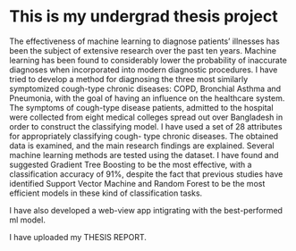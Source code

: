 # This is my undergrad thesis project

The effectiveness of machine learning to diagnose patients’ illnesses has been
the subject of extensive research over the past ten years. Machine learning has
been found to considerably lower the probability of inaccurate diagnoses when
incorporated into modern diagnostic procedures. I have tried to develop a method
for diagnosing the three most similarly symptomized cough-type chronic diseases:
COPD, Bronchial Asthma and Pneumonia, with the goal of having an influence
on the healthcare system. The symptoms of cough-type disease patients,
admitted to the hospital were collected from eight medical colleges spread out
over Bangladesh in order to construct the classifying model.
I have used a set of 28 attributes for appropriately classifying cough-
type chronic diseases. The obtained data is examined, and the main research
findings are explained. Several machine learning methods are tested using the
dataset. I have found and suggested Gradient Tree Boosting to be
the most effective, with a classification accuracy of 91%, despite the fact that
previous studies have identified Support Vector Machine and Random Forest to
be the most efficient models in these kind of classification tasks.

I have also developed a web-view app intigrating with the best-performed ml model.

I have uploaded my THESIS REPORT.

